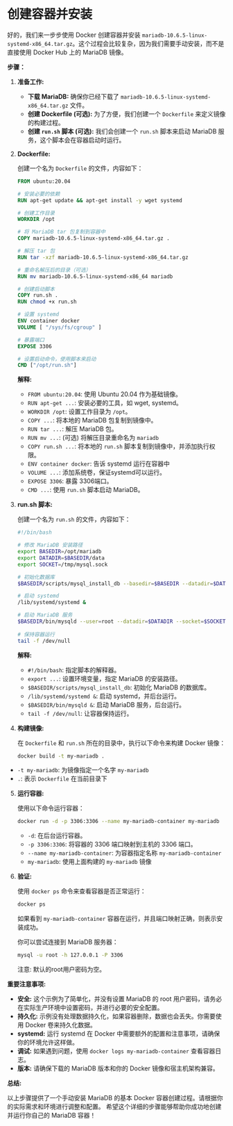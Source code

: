 # 创建容器并安装

好的，我们来一步步使用 Docker 创建容器并安装 `mariadb-10.6.5-linux-systemd-x86_64.tar.gz`。这个过程会比较复杂，因为我们需要手动安装，而不是直接使用 Docker Hub 上的 MariaDB 镜像。

**步骤：**

1. **准备工作:**

   * **下载 MariaDB:** 确保你已经下载了 `mariadb-10.6.5-linux-systemd-x86_64.tar.gz` 文件。
   * **创建 Dockerfile (可选):** 为了方便，我们创建一个 `Dockerfile` 来定义镜像的构建过程。
   * **创建 `run.sh` 脚本 (可选):** 我们会创建一个 `run.sh` 脚本来启动 MariaDB 服务，这个脚本会在容器启动时运行。

2. **Dockerfile:**

   创建一个名为 `Dockerfile` 的文件，内容如下：

   ```dockerfile
   FROM ubuntu:20.04

   # 安装必要的依赖
   RUN apt-get update && apt-get install -y wget systemd

   # 创建工作目录
   WORKDIR /opt

   # 将 MariaDB tar 包复制到容器中
   COPY mariadb-10.6.5-linux-systemd-x86_64.tar.gz .

   # 解压 tar 包
   RUN tar -xzf mariadb-10.6.5-linux-systemd-x86_64.tar.gz

   # 重命名解压后的目录（可选）
   RUN mv mariadb-10.6.5-linux-systemd-x86_64 mariadb

   # 创建启动脚本
   COPY run.sh .
   RUN chmod +x run.sh

   # 设置 systemd
   ENV container docker
   VOLUME [ "/sys/fs/cgroup" ]

   # 暴露端口
   EXPOSE 3306

   # 设置启动命令，使用脚本来启动
   CMD ["/opt/run.sh"]

   ```

   **解释:**

   * `FROM ubuntu:20.04`: 使用 Ubuntu 20.04 作为基础镜像。
   * `RUN apt-get ...`: 安装必要的工具，如 wget, systemd。
   * `WORKDIR /opt`: 设置工作目录为 `/opt`。
   * `COPY ...`: 将本地的 MariaDB 包复制到镜像中。
   * `RUN tar ...`: 解压 MariaDB 包。
   * `RUN mv ...`: (可选) 将解压目录重命名为 `mariadb`
   * `COPY run.sh ...`: 将本地的 `run.sh` 脚本复制到镜像中，并添加执行权限。
   * `ENV container docker`:  告诉 systemd 运行在容器中
   * `VOLUME ...`: 添加系统卷，保证systemd可以运行。
   * `EXPOSE 3306`:  暴露 3306端口。
   * `CMD ...`:  使用 `run.sh` 脚本启动 MariaDB。

3. **run.sh 脚本:**

   创建一个名为 `run.sh` 的文件，内容如下：

   ```bash
   #!/bin/bash

   # 修改 MariaDB 安装路径
   export BASEDIR=/opt/mariadb
   export DATADIR=$BASEDIR/data
   export SOCKET=/tmp/mysql.sock

   # 初始化数据库
   $BASEDIR/scripts/mysql_install_db --basedir=$BASEDIR --datadir=$DATADIR

   # 启动 systemd
   /lib/systemd/systemd &

   # 启动 MariaDB 服务
   $BASEDIR/bin/mysqld --user=root --datadir=$DATADIR --socket=$SOCKET &
    
   # 保持容器运行
   tail -f /dev/null
   ```

   **解释:**

   * `#!/bin/bash`: 指定脚本的解释器。
   * `export ...`: 设置环境变量，指定 MariaDB 的安装路径。
   * `$BASEDIR/scripts/mysql_install_db`: 初始化 MariaDB 的数据库。
   * `/lib/systemd/systemd &`:  启动 systemd，并后台运行。
   * `$BASEDIR/bin/mysqld &`: 启动 MariaDB 服务，后台运行。
   * `tail -f /dev/null`:  让容器保持运行。

4. **构建镜像:**

   在 `Dockerfile` 和 `run.sh` 所在的目录中，执行以下命令来构建 Docker 镜像：

   ```bash
   docker build -t my-mariadb .
   ```

* `-t my-mariadb`: 为镜像指定一个名字 `my-mariadb`
* `.`: 表示 `Dockerfile` 在当前目录下

5. **运行容器:**

   使用以下命令运行容器：

   ```bash
   docker run -d -p 3306:3306 --name my-mariadb-container my-mariadb
   ```

   * `-d`: 在后台运行容器。
   * `-p 3306:3306`: 将容器的 3306 端口映射到主机的 3306 端口。
   * `--name my-mariadb-container`: 为容器指定名称 `my-mariadb-container`
   * `my-mariadb`: 使用上面构建的 `my-mariadb` 镜像

6. **验证:**

   使用 `docker ps` 命令来查看容器是否正常运行：

   ```bash
   docker ps
   ```

   如果看到 `my-mariadb-container` 容器在运行，并且端口映射正确，则表示安装成功。

   你可以尝试连接到 MariaDB 服务器：

   ```bash
   mysql -u root -h 127.0.0.1 -P 3306
   ```

   注意: 默认的root用户密码为空。

**重要注意事项:**

* **安全:** 这个示例为了简单化，并没有设置 MariaDB 的 root 用户密码，请务必在实际生产环境中设置密码，并进行必要的安全配置。
* **持久化:** 示例没有处理数据持久化，如果容器删除，数据也会丢失。你需要使用 Docker 卷来持久化数据。
* **systemd:** 运行 systemd 在 Docker 中需要额外的配置和注意事项，请确保你的环境允许这样做。
* **调试:** 如果遇到问题，使用 `docker logs my-mariadb-container` 查看容器日志。
* **版本:**  请确保下载的 MariaDB 版本和你的 Docker 镜像和宿主机架构兼容。

**总结:**

以上步骤提供了一个手动安装 MariaDB 的基本 Docker 容器创建过程。请根据你的实际需求和环境进行调整和配置。
希望这个详细的步骤能够帮助你成功地创建并运行你自己的 MariaDB 容器！
